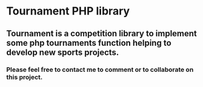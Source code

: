 # Tournament PHP library
## Tournament is a competition library to implement some php tournaments function helping to develop new sports projects.
### Please feel free to contact me to comment or to collaborate on this project.